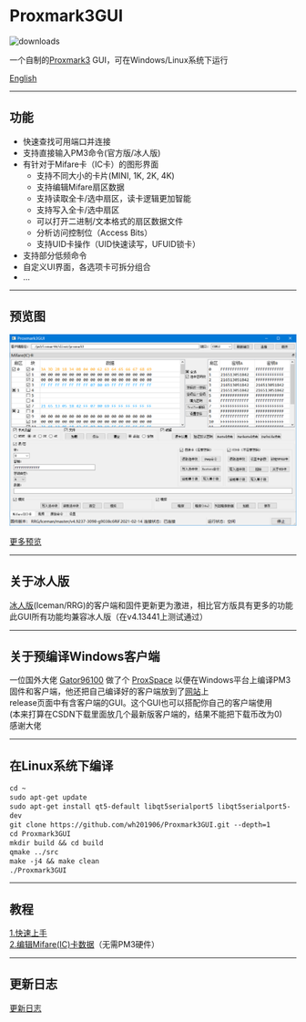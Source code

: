# Proxmark3GUI
![downloads](https://img.shields.io/github/downloads/wh201906/Proxmark3GUI/total)  

一个自制的[Proxmark3](https://github.com/Proxmark/proxmark3) GUI，可在Windows/Linux系统下运行

[English](../../README.md)

***

## 功能

+ 快速查找可用端口并连接
+ 支持直接输入PM3命令(官方版/冰人版)
+ 有针对于Mifare卡（IC卡）的图形界面
    + 支持不同大小的卡片(MINI, 1K, 2K, 4K)
    + 支持编辑Mifare扇区数据
    + 支持读取全卡/选中扇区，读卡逻辑更加智能
    + 支持写入全卡/选中扇区
    + 可以打开二进制/文本格式的扇区数据文件
    + 分析访问控制位（Access Bits）
    + 支持UID卡操作（UID快速读写，UFUID锁卡）
+ 支持部分低频命令
+ 自定义UI界面，各选项卡可拆分组合
+ ...

***

## 预览图
![preview](preview_zh_CN.png)  

 [更多预览](../preview/previews.md)  

***

 ## 关于冰人版
 [冰人版](https://github.com/RfidResearchGroup/proxmark3)(Iceman/RRG)的客户端和固件更新更为激进，相比官方版具有更多的功能  
 此GUI所有功能均兼容冰人版（在v4.13441上测试通过）  

***

## 关于预编译Windows客户端

一位国外大佬 [Gator96100](https://github.com/Gator96100) 做了个 [ProxSpace](https://github.com/Gator96100/ProxSpace) 以便在Windows平台上编译PM3固件和客户端，他还把自己编译好的客户端放到了[网站](https://www.proxmarkbuilds.org/)上  
release页面中有含客户端的GUI。这个GUI也可以搭配你自己的客户端使用  
(本来打算在CSDN下载里面放几个最新版客户端的，结果不能把下载币改为0)  
感谢大佬  

***

## 在Linux系统下编译

    cd ~
    sudo apt-get update
    sudo apt-get install qt5-default libqt5serialport5 libqt5serialport5-dev 
    git clone https://github.com/wh201906/Proxmark3GUI.git --depth=1
    cd Proxmark3GUI
    mkdir build && cd build
    qmake ../src
    make -j4 && make clean
    ./Proxmark3GUI

***
## 教程
[1.快速上手](../tutorial/Quickstart/quickstart_zh_CN.md)  
[2.编辑Mifare(IC)卡数据](../tutorial/Edit_Mifare_Classic_data/Edit_Mifare_Classic_data_zh_CN.md)（无需PM3硬件）  
***

## 更新日志
[更新日志](../CHANGELOG/CHANGELOG_zh_CN.md)
